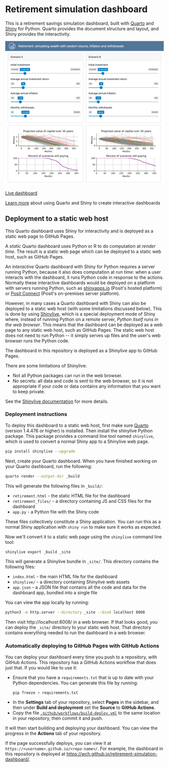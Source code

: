 Retirement simulation dashboard
===============================

This is a retirement savings simulation dashboard, built with [Quarto](https://quarto.org/) and [Shiny](https://shiny.posit.co/py/) for Python. Quarto provides the document structure and layout, and Shiny provides the interactivity.

[![Screenshot of retirement simulation dashboard](./retirement-gallery.png)](https://wch.github.io/retirement-simulation-dashboard/)

[Live dashboard](https://wch.github.io/retirement-simulation-dashboard/)

[Learn more](https://quarto.org/docs/dashboards/interactivity/shiny-python/index.html) about using Quarto and Shiny to create interactive dashboards


## Deployment to a static web host

This Quarto dashboard uses Shiny for interactivity and is deployed as a static web page to GitHub Pages.

A _static_ Quarto dashboard uses Python or R to do computation at _render time_. The result is a static web page which can be deployed to a static web host, such as GitHub Pages.

An _interactive_ Quarto dashboard with Shiny for Python requires a server running Python, because it also does computation at _run time_: when a user interacts with the dashboard, it runs Python code in response to the actions. Normally these interactive dashboards would be deployed on a platform with servers running Python, such as [shinyapps.io](https://www.shinyapps.io/) (Posit's hosted platform) or [Posit Connect](https://posit.co/products/enterprise/connect/) (Posit's on-premises server platform).

However, in many cases a Quarto dashboard with Shiny can also be deployed to a static web host (with some limitations discussed below). This is done by using [Shinylive](https://shiny.posit.co/py/docs/shinylive.html), which is a special deployment mode of Shiny where, instead of running Python on a remote server, _Python itself runs in the web browser_. This means that the dashboard can be deployed as a web page to any static web host, such as GitHub Pages. The static web host does not need to run Python -- it simply serves up files and the user's web browser runs the Python code.

The dashboard in this repository is deployed as a Shinylive app to GitHub Pages.

There are some limitations of Shinylive:

- Not all Python packages can run in the web browser.
- No secrets: all data and code is sent to the web browser, so it is not appropriate if your code or data contains any information that you want to keep private.

See the [Shinylive documentation](https://shiny.posit.co/py/docs/shinylive.html) for more details.


### Deployment instructions

To deploy this dashboard to a static web host, first make sure [Quarto](https://quarto.org/docs/download/) (version 1.4.476 or higher) is installed. Then install the shinylive Python package. This package provides a command line tool named `shinylive`, which is used to convert a normal Shiny app to a Shinylive web page.

```bash
pip install shinylive --upgrade
```

Next, create your Quarto dashboard. When you have finished working on your Quarto dashboard, run the following:

```bash
quarto render --output-dir _build
```

This will generate the following files in `_build/`:

- `retirement.html` - the static HTML file for the dashboard
- `retirement_files/` - a directory containing JS and CSS files for the dashboard
- `app.py` - a Python file with the Shiny code

These files collectively constitute a Shiny application. You can run this as a normal Shiny application with `shiny run` to make sure it works as expected.

Now we'll convert it to a static web page using the `shinylive` command line tool:

```bash
shinylive export _build _site
```

This will generate a Shinylive bundle in `_site/`. This directory contains the following files:

- `index.html` - the main HTML file for the dashboard
- `shinylive/` - a directory containing Shinylive web assets
- `app.json` - a JSON file that contains all the code and data for the dashboard app, bundled into a single file

You can view the app locally by running:

```bash
python3 -m http.server --directory _site --bind localhost 8008
```

Then visit http://localhost:8008/ in a web browser. If that looks good, you can deploy the `_site/` directory to your static web host. That directory contains everything needed to run the dashboard in a web browser.


### Automatically deploying to GitHub Pages with GitHub Actions

You can deploy your dashboard every time you push to a repository, with GitHub Actions. This repository has a GitHub Actions workflow that does just that. If you would like to use it:

- Ensure that you have a `requirements.txt` that is up to date with your Python dependencies. You can generate this file by running:
    ```bash
    pip freeze > requirements.txt
    ```
- In the **Settings** tab of your repository, select **Pages** in the sidebar, and then under **Build and deployment** set the **Source** to **GitHub Actions**.
- Copy the file [`.github/workflows/build-deploy.yml`](.github/workflows/build-deploy.yml) to the same location in your repository, then commit it and push.

It will then start building and deploying your dashboard. You can view the progress in the **Actions** tab of your repository.

If the page successfully deploys, you can view it at `https://<username>.github.io/<repo-name>/`. For example, the dashboard in this repository is deployed at https://wch.github.io/retirement-simulation-dashboard/.

